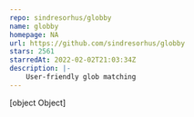 ```yaml
---
repo: sindresorhus/globby
name: globby
homepage: NA
url: https://github.com/sindresorhus/globby
stars: 2561
starredAt: 2022-02-02T21:03:34Z
description: |-
    User-friendly glob matching
---
```


[object Object]
